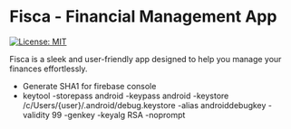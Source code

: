 # Fisca - Financial Management App

[![License: MIT](https://img.shields.io/badge/License-MIT-yellow.svg)](https://opensource.org/licenses/MIT)

Fisca is a sleek and user-friendly app designed to help you manage your finances effortlessly.

- Generate SHA1 for firebase console 
- keytool -storepass android -keypass android -keystore /c/Users/{user}/.android/debug.keystore -alias androiddebugkey -validity 99 -genkey -keyalg RSA -noprompt 
